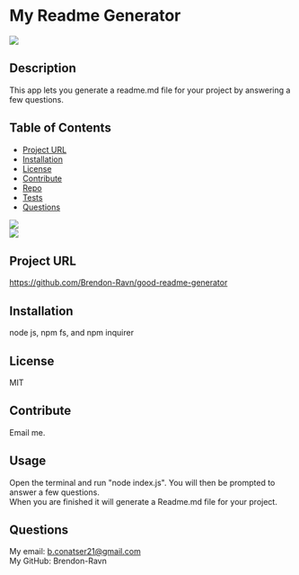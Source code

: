 
# My Readme Generator
  ![](https://img.shields.io/badge/license-MIT-blue.svg)
## Description
  This app lets you generate a readme.md file for your project by answering a few questions.

## Table of Contents

* [Project URL](#project-url)
* [Installation](#installation)
* [License](#license)
* [Contribute](#contribute)
* [Repo](#repo-info)
* [Tests](#test)
* [Questions](#questions)

![](./utils/readme1.gif)
<br />
![](./utils/readme2.gif)

## Project URL
  https://github.com/Brendon-Ravn/good-readme-generator
  <br />
## Installation 
  node js, npm fs, and npm inquirer
  <br />
## License 
  MIT
  <br />
## Contribute
   Email me.
  <br />
## Usage
  Open the terminal and run "node index.js". You will then be prompted to answer a few questions.<br />
  When you are finished it will generate a Readme.md file for your project.
  <br />
## Questions
  My email: b.conatser21@gmail.com
  <br />
  My GitHub: Brendon-Ravn
